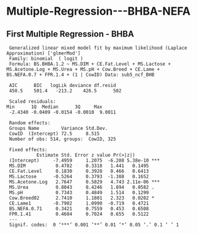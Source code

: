 # Multiple-Regression---BHBA-NEFA
## First Multiple Regression - BHBA
     Generalized linear mixed model fit by maximum likelihood (Laplace Approximation) ['glmerMod']
     Family: binomial  ( logit )
     Formula: BS.BHBA.1.2 ~ MS.DIM + CE.Fat.Level + MS.Lactose + MS.Acetone.Log + MS.Urea + MS.pH + Cow.Breed + CE.Lame +                    BS.NEFA.0.7 + FPR.1.4 + (1 | CowID) Data: sub5_ncf_BHB

     AIC      BIC   logLik deviance df.resid 
     450.5    501.4   -213.2    426.5      502 

     Scaled residuals: 
    Min      1Q  Median      3Q     Max 
     -2.4340 -0.0409 -0.0154 -0.0010  9.0011 

     Random effects:
     Groups Name        Variance Std.Dev.
     CowID  (Intercept) 72.5     8.515   
     Number of obs: 514, groups:  CowID, 325

     Fixed effects:
               Estimate Std. Error z value Pr(>|z|)    
     (Intercept)     -7.4959     1.2075  -6.208 5.38e-10 ***
     MS.DIM           0.4782     0.3318   1.441   0.1495    
     CE.Fat.Level     0.1830     0.3928   0.466   0.6413    
     MS.Lactose      -0.5264     0.3793  -1.388   0.1652    
     MS.Acetone.Log   2.7647     0.5829   4.743 2.11e-06 ***
     MS.Urea          0.8043     0.4246   1.894   0.0582 .  
     MS.pH            0.7343     0.4849   1.514   0.1299    
     Cow.Breed02      2.7410     1.1801   2.323   0.0202 *  
     CE.Lame1        -0.7902     1.0990  -0.719   0.4721    
     BS.NEFA.0.71     0.3421     0.7559   0.453   0.6508    
     FPR.1.41         0.4604     0.7024   0.655   0.5122    
     ---
     Signif. codes:  0 ‘***’ 0.001 ‘**’ 0.01 ‘*’ 0.05 ‘.’ 0.1 ‘ ’ 1
          
     
 
